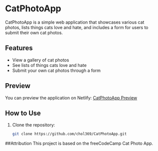# CatPhotoApp

CatPhotoApp is a simple web application that showcases various cat photos, lists things cats love and hate, and includes a form for users to submit their own cat photos.

## Features

- View a gallery of cat photos
- See lists of things cats love and hate
- Submit your own cat photos through a form

## Preview

You can preview the application on Netlify: [CatPhotoApp Preview](https://your-netlify-preview-link.netlify.app)

## How to Use

1. Clone the repository:
   ```sh
   git clone https://github.com/chol369/CatPhotoApp.git
   
##Attribution
This project is based on the freeCodeCamp Cat Photo App.
